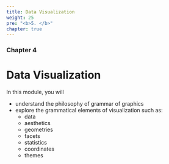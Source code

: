 ```yaml
---
title: Data Visualization
weight: 25
pre: "<b>5. </b>"
chapter: true
---
```


### Chapter 4

# Data Visualization

In this module, you will

- understand the philosophy of grammar of graphics
- explore the grammatical elements of visualization such as:
    - data
    - aesthetics
    - geometries
    - facets
    - statistics
    - coordinates
    - themes
